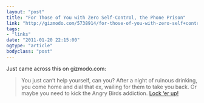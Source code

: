 ```yaml
---
layout: "post"
title: "For Those of You with Zero Self-Control, the Phone Prison"
link: "http://gizmodo.com/5738914/for-those-of-you-with-zero-self+control-the-phone-prison"
tags: 
- "links"
date: "2011-01-20 22:15:00"
ogtype: "article"
bodyclass: "post"
---
```


Just came across this on gizmodo.com:

> You just can’t help yourself, can you? After a night of ruinous drinking, you come home and dial that ex, wailing for them to take you back. Or maybe you need to kick the Angry Birds addiction. [Lock ‘er up!](http://www.random-good-stuff.com/2011/01/19/what-to-do-against-cell-phone-addiction-answer-prison/)